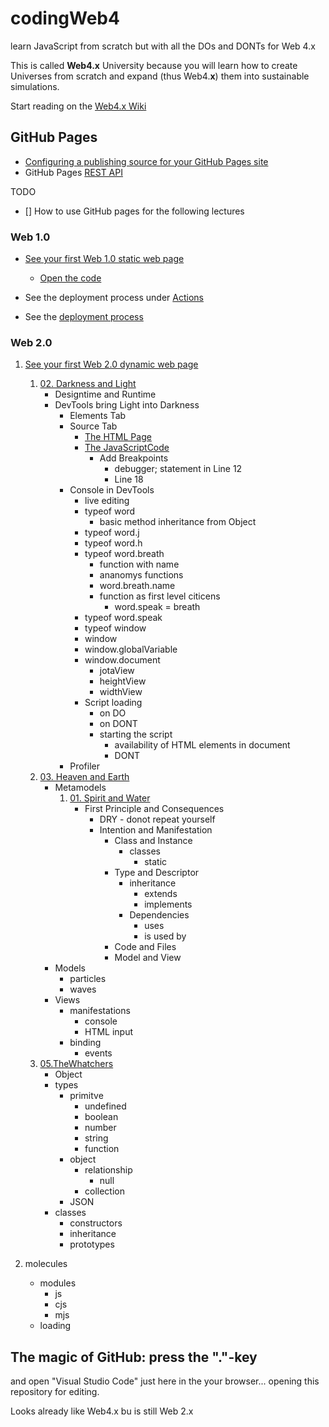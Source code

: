 # codingWeb4
learn JavaScript from scratch but with all the DOs and DONTs for Web 4.x

This is called **Web4.x** University because you will learn how to create Universes from scratch and expand (thus Web4.**x**) them into sustainable simulations.

Start reading on the [Web4.x Wiki](https://github.com/web4x/codingWeb4/wiki/Web-4.x-Home)

## GitHub Pages

* [Configuring a publishing source for your GitHub Pages site](https://docs.github.com/en/pages/getting-started-with-github-pages/configuring-a-publishing-source-for-your-github-pages-site)
* GitHub Pages [REST API](https://docs.github.com/en/free-pro-team@latest/rest/pages/pages?apiVersion=2022-11-28#get-a-github-pages-site)

TODO
- [] How to use GitHub pages for the following lectures


### Web 1.0
* [See your first Web 1.0 static web page](https://web4x.github.io/codingWeb4/)
  * [Open the code](https://web4x.github.io/codingWeb4/Web4university/Web1/static/learn.htm)
* See the deployment process under [Actions](https://github.com/web4x/codingWeb4/actions/)

* See the [deployment process](https://github.com/web4x/codingWeb4/deployments/)

### Web 2.0
1. [See your first Web 2.0 dynamic web page](https://web4x.github.io/codingWeb4/Web4university/Web2/00.InTheBeginning/static)
   1. [02. Darkness and Light]()
      * Designtime and Runtime
      * DevTools bring Light into Darkness
        * Elements Tab
        * Source Tab
           * [The HTML Page](https://web4x.github.io/codingWeb4/Web4university/Web2/00.InTheBeginning/static/)
           * [The JavaScriptCode](https://web4x.github.io/codingWeb4/Web4university/Web2/00.InTheBeginning/js/jhwhScript.js)
             * Add Breakpoints
               * debugger; statement in Line 12
               * Line 18
        * Console in DevTools
          * live editing
          * typeof word
            * basic method inheritance from Object
          * typeof word.j
          * typeof word.h
          * typeof word.breath
            * function with name
            * ananomys functions
            * word.breath.name
            * function as first level citicens
              * word.speak = breath
          * typeof word.speak
          * typeof window
          * window
          * window.globalVariable
          * window.document
            * jotaView
            * heightView
            * widthView
          * Script loading
            * on <haed> DO
            * on <body> DONT
            * starting the script
              * availability of HTML elements in document
              * <body onLoad="javascript: start()"> DONT
        * Profiler 
   1. [03. Heaven and Earth]()
       * Metamodels
         1. [01. Spirit and Water]()
            * First Principle and Consequences
              * DRY - donot repeat yourself
              * Intention and Manifestation
                * Class and Instance
                  * classes
                    * static
                * Type and Descriptor
                  * inheritance
                    * extends
                    * implements
                  * Dependencies
                    * uses
                    * is used by
                * Code and Files
                * Model and View
       * Models
         * particles
         * waves
       * Views
         * manifestations
           * console
           * HTML input
         * binding
           * events
   2. [05.TheWhatchers](https://github.com/web4x/codingWeb4/tree/main/docs/Web4university/Web2/01.TheWhatchers)
      * Object
      * types
        * primitve
          * undefined
          * boolean
          * number
          * string
          * function
        * object
          * relationship
            * null
          * collection
        * JSON
      * classes
        * constructors
        * inheritance
        * prototypes


 2. molecules
    * modules
      * js
      * cjs
      * mjs
    * loading
     


## The magic of GitHub: press the "."-key

and open "Visual Studio Code" just here in the your browser...
opening this repository for editing.

Looks already like Web4.x bu is still Web 2.x
